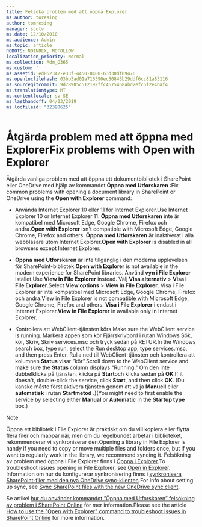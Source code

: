 ```yaml
---
title: Felsöka problem med att öppna Explorer
ms.author: toresing
author: tomresing
manager: scotv
ms.date: 12/10/2018
ms.audience: Admin
ms.topic: article
ROBOTS: NOINDEX, NOFOLLOW
localization_priority: Normal
ms.collection: Adm_O365
ms.custom: ''
ms.assetid: ed852342-e33f-4450-8400-63d30df09476
ms.openlocfilehash: 03bb3ad01a716390ec50845b29ddf6cc81a83116
ms.sourcegitcommit: 9d78905c512192ffc4675468abd2efc5f2e4baf4
ms.translationtype: MT
ms.contentlocale: sv-SE
ms.lasthandoff: 04/23/2019
ms.locfileid: "32390625"
---
```

# <a name="fix-problems-with-open-with-explorer"></a><span data-ttu-id="1c907-102">Åtgärda problem med att öppna med Explorer</span><span class="sxs-lookup"><span data-stu-id="1c907-102">Fix problems with Open with Explorer</span></span>

<span data-ttu-id="1c907-103">Åtgärda vanliga problem med att öppna ett dokumentbibliotek i SharePoint eller OneDrive med hjälp av kommandot **Öppna med Utforskaren** :</span><span class="sxs-lookup"><span data-stu-id="1c907-103">Fix common problems with opening a document library in SharePoint or OneDrive using the **Open with Explorer** command:</span></span> 
  
- <span data-ttu-id="1c907-104">Använda Internet Explorer 10 eller 11 för Internet Explorer.</span><span class="sxs-lookup"><span data-stu-id="1c907-104">Use Internet Explorer 10 or Internet Explorer 11.</span></span> <span data-ttu-id="1c907-105">**Öppna med Utforskaren** inte är kompatibel med Microsoft Edge, Google Chrome, Firefox och andra.</span><span class="sxs-lookup"><span data-stu-id="1c907-105">**Open with Explorer** isn't compatible with Microsoft Edge, Google Chrome, Firefox and others.</span></span> <span data-ttu-id="1c907-106">**Öppna med Utforskaren** är inaktiverat i alla webbläsare utom Internet Explorer.</span><span class="sxs-lookup"><span data-stu-id="1c907-106">**Open with Explorer** is disabled in all browsers except Internet Explorer.</span></span> 
    
- <span data-ttu-id="1c907-107">**Öppna med Utforskaren** är inte tillgänglig i den moderna upplevelsen för SharePoint-bibliotek.</span><span class="sxs-lookup"><span data-stu-id="1c907-107">**Open with Explorer** is not available in the modern experience for SharePoint libraries.</span></span> <span data-ttu-id="1c907-108">Använd **vyn i File Explorer** istället.</span><span class="sxs-lookup"><span data-stu-id="1c907-108">Use **View in File Explorer** instead.</span></span> <span data-ttu-id="1c907-109">Välj **Visa alternativ** \> **Visa i File Explorer**.</span><span class="sxs-lookup"><span data-stu-id="1c907-109">Select **View options** \> **View in File Explorer**.</span></span> <span data-ttu-id="1c907-110">Visa i File Explorer är inte kompatibel med Microsoft Edge, Google Chrome, Firefox och andra.</span><span class="sxs-lookup"><span data-stu-id="1c907-110">View in File Explorer is not compatible with Microsoft Edge, Google Chrome, Firefox and others.</span></span> <span data-ttu-id="1c907-111">**Visa i File Explorer** i endast i Internet Explorer.</span><span class="sxs-lookup"><span data-stu-id="1c907-111">**View in File Explorer** in available only in Internet Explorer.</span></span> 
    
- <span data-ttu-id="1c907-112">Kontrollera att WebClient-tjänsten körs.</span><span class="sxs-lookup"><span data-stu-id="1c907-112">Make sure the WebClient service is running.</span></span> <span data-ttu-id="1c907-113">Markera appen som kör Fjärrskrivbord i rutan Windows Sök, kör, Skriv, Skriv services.msc och tryck sedan på RETUR.</span><span class="sxs-lookup"><span data-stu-id="1c907-113">In the Windows search box, type run, select the Run desktop app, type services.msc, and then press Enter.</span></span> <span data-ttu-id="1c907-114">Rulla ned till WebClient-tjänsten och kontrollera att kolumnen **Status** visar ”kör”.</span><span class="sxs-lookup"><span data-stu-id="1c907-114">Scroll down to the WebClient service and make sure the **Status** column displays "Running."</span></span> <span data-ttu-id="1c907-115">Om den inte dubbelklicka på tjänsten, klicka på **Start**och klicka sedan på **OK**.</span><span class="sxs-lookup"><span data-stu-id="1c907-115">If it doesn't, double-click the service, click **Start**, and then click **OK**.</span></span> <span data-ttu-id="1c907-116">(Du kanske måste först aktivera tjänsten genom att välja **Manuell** eller **automatisk** i rutan **Startmetod** .)</span><span class="sxs-lookup"><span data-stu-id="1c907-116">(You might need to first enable the service by selecting either **Manual** or **Automatic** in the **Startup type** box.)</span></span> 
    
> [!NOTE]
> <span data-ttu-id="1c907-117">Öppna ett bibliotek i File Explorer är praktiskt om du vill kopiera eller flytta flera filer och mappar när, men om du regelbundet arbetar i biblioteket, rekommenderar vi synkroniserar den.</span><span class="sxs-lookup"><span data-stu-id="1c907-117">Opening a library in File Explorer is handy if you need to copy or move multiple files and folders once, but if you want to regularly work in the library, we recommend syncing it.</span></span> <span data-ttu-id="1c907-118">Felsökning av problem med öppna i File Explorer finns i [Öppna i Explorer](https://go.microsoft.com/fwlink/?linkid=871665).</span><span class="sxs-lookup"><span data-stu-id="1c907-118">To troubleshoot issues opening in File Explorer, see [Open in Explorer](https://go.microsoft.com/fwlink/?linkid=871665).</span></span> <span data-ttu-id="1c907-119">Information om hur du konfigurerar synkronisering finns i [synkronisera SharePoint-filer med den nya OneDrive sync-klienten](https://go.microsoft.com/fwlink/?linkid=871666).</span><span class="sxs-lookup"><span data-stu-id="1c907-119">For info about setting up sync, see [Sync SharePoint files with the new OneDrive sync client](https://go.microsoft.com/fwlink/?linkid=871666).</span></span>
  
<span data-ttu-id="1c907-120">Se artikel [hur du använder kommandot ”Öppna med Utforskaren” felsökning av problem i SharePoint Online](https://support.office.com/article/How-to-use-the-Open-with-Explorer-command-to-troubleshoot-issues-in-SharePoint-Online-87155331-0c92-4224-a4c1-da5c21c4ade4) för mer information.</span><span class="sxs-lookup"><span data-stu-id="1c907-120">Please see the article [How to use the "Open with Explorer" command to troubleshoot issues in SharePoint Online](https://support.office.com/article/How-to-use-the-Open-with-Explorer-command-to-troubleshoot-issues-in-SharePoint-Online-87155331-0c92-4224-a4c1-da5c21c4ade4) for more information.</span></span> 
  

